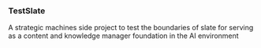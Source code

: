

### TestSlate

A strategic machines side project to test the boundaries of slate for serving as a content and knowledge manager foundation in the AI environment
